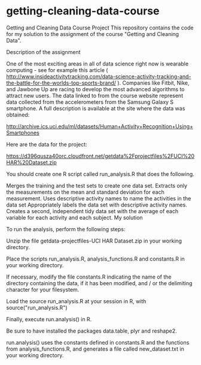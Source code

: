 # getting-cleaning-data-course
Getting and Cleaning Data Course Project
This repository contains the code for my solution to the assignment of the course "Getting and Cleaning Data".

Description of the assignment

One of the most exciting areas in all of data science right now is wearable computing - see for example this article ( http://www.insideactivitytracking.com/data-science-activity-tracking-and-the-battle-for-the-worlds-top-sports-brand/ ). Companies like Fitbit, Nike, and Jawbone Up are racing to develop the most advanced algorithms to attract new users. The data linked to from the course website represent data collected from the accelerometers from the Samsung Galaxy S smartphone. A full description is available at the site where the data was obtained:

http://archive.ics.uci.edu/ml/datasets/Human+Activity+Recognition+Using+Smartphones

Here are the data for the project:

https://d396qusza40orc.cloudfront.net/getdata%2Fprojectfiles%2FUCI%20HAR%20Dataset.zip

You should create one R script called run_analysis.R that does the following.

Merges the training and the test sets to create one data set.
Extracts only the measurements on the mean and standard deviation for each measurement.
Uses descriptive activity names to name the activities in the data set
Appropriately labels the data set with descriptive activity names.
Creates a second, independent tidy data set with the average of each variable for each activity and each subject.
My solution

To run the analysis, perform the following steps:

Unzip the file getdata-projectfiles-UCI HAR Dataset.zip in your working directory.

Place the scripts run_analysis.R, analysis_functions.R and constants.R in your working directory.

If necessary, modify the file constants.R indicating the name of the directory containing the data, if it has been modified, and / or the delimiting character for your filesystem.

Load the source run_analysis.R at your session in R, with source("run_analysis.R")

Finally, execute run.analysis() in R.

Be sure to have installed the packages data.table, plyr and reshape2.

run.analysis() uses the constants defined in constants.R and the functions from analysis_functions.R, and generates a file called new_dataset.txt in your working directory.
